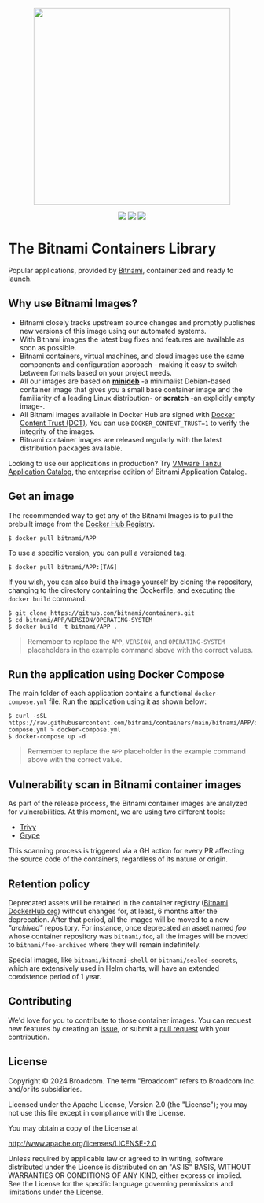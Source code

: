 <p align="center">
    <img width="400px" height=auto src="https://bitnami.com/downloads/logos/bitnami-by-vmware.png" />
</p>

<p align="center">
    <a href="https://twitter.com/bitnami"><img src="https://badgen.net/badge/twitter/@bitnami/1DA1F2?icon&label" /></a>
    <a href="https://github.com/bitnami/containers/tree/main/bitnami/wordpress"><img src="https://badgen.net/github/stars/bitnami/containers?icon=github" /></a>
    <a href="https://github.com/bitnami/containers/tree/main/bitnami/wordpress"><img src="https://badgen.net/github/forks/bitnami/containers?icon=github" /></a>
</p>

# The Bitnami Containers Library

Popular applications, provided by [Bitnami](https://bitnami.com), containerized and ready to launch.

## Why use Bitnami Images?

* Bitnami closely tracks upstream source changes and promptly publishes new versions of this image using our automated systems.
* With Bitnami images the latest bug fixes and features are available as soon as possible.
* Bitnami containers, virtual machines, and cloud images use the same components and configuration approach - making it easy to switch between formats based on your project needs.
* All our images are based on [**minideb**](https://github.com/bitnami/minideb) -a minimalist Debian-based container image that gives you a small base container image and the familiarity of a leading Linux distribution- or **scratch** -an explicitly empty image-.
* All Bitnami images available in Docker Hub are signed with [Docker Content Trust (DCT)](https://docs.docker.com/engine/security/trust/content_trust/). You can use `DOCKER_CONTENT_TRUST=1` to verify the integrity of the images.
* Bitnami container images are released regularly with the latest distribution packages available.

Looking to use our applications in production? Try [VMware Tanzu Application Catalog](https://bitnami.com/enterprise), the enterprise edition of Bitnami Application Catalog.

## Get an image

The recommended way to get any of the Bitnami Images is to pull the prebuilt image from the [Docker Hub Registry](https://hub.docker.com/r/bitnami/).

```console
$ docker pull bitnami/APP
```

To use a specific version, you can pull a versioned tag.

```console
$ docker pull bitnami/APP:[TAG]
```

If you wish, you can also build the image yourself by cloning the repository, changing to the directory containing the Dockerfile, and executing the `docker build` command.

```console
$ git clone https://github.com/bitnami/containers.git
$ cd bitnami/APP/VERSION/OPERATING-SYSTEM
$ docker build -t bitnami/APP .
```

> Remember to replace the `APP`, `VERSION`, and `OPERATING-SYSTEM` placeholders in the example command above with the correct values.

## Run the application using Docker Compose

The main folder of each application contains a functional `docker-compose.yml` file. Run the application using it as shown below:

```console
$ curl -sSL https://raw.githubusercontent.com/bitnami/containers/main/bitnami/APP/docker-compose.yml > docker-compose.yml
$ docker-compose up -d
```

> Remember to replace the `APP` placeholder in the example command above with the correct value.

## Vulnerability scan in Bitnami container images

As part of the release process, the Bitnami container images are analyzed for vulnerabilities. At this moment, we are using two different tools:

* [Trivy](https://github.com/aquasecurity/trivy)
* [Grype](https://github.com/anchore/grype)

This scanning process is triggered via a GH action for every PR affecting the source code of the containers, regardless of its nature or origin.

## Retention policy

Deprecated assets will be retained in the container registry ([Bitnami DockerHub org](https://hub.docker.com/u/bitnami)) without changes for, at least, 6 months after the deprecation.
After that period, all the images will be moved to a new _"archived"_ repository. For instance, once deprecated an asset named _foo_ whose container repository was `bitnami/foo`, all the images will be moved to `bitnami/foo-archived` where they will remain indefinitely.

Special images, like `bitnami/bitnami-shell` or `bitnami/sealed-secrets`, which are extensively used in Helm charts, will have an extended coexistence period of 1 year.

## Contributing

We'd love for you to contribute to those container images. You can request new features by creating an [issue](https://github.com/bitnami/containers/issues/new/choose), or submit a [pull request](https://github.com/bitnami/containers/pulls) with your contribution.

## License

Copyright &copy; 2024 Broadcom. The term "Broadcom" refers to Broadcom Inc. and/or its subsidiaries.

Licensed under the Apache License, Version 2.0 (the "License"); you may not use this file except in compliance with the License.

You may obtain a copy of the License at

<http://www.apache.org/licenses/LICENSE-2.0>

Unless required by applicable law or agreed to in writing, software distributed under the License is distributed on an "AS IS" BASIS, WITHOUT WARRANTIES OR CONDITIONS OF ANY KIND, either express or implied.
See the License for the specific language governing permissions and limitations under the License.
